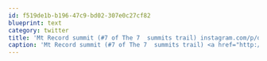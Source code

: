 ```yaml
---
id: f519de1b-b196-47c9-bd02-307e0c27cf82
blueprint: text
category: twitter
title: 'Mt Record summit (#7 of The 7  summits trail) instagram.com/p/ddLpR9kg3k/'
caption: 'Mt Record summit (#7 of The 7  summits trail) <a href="http://instagram.com/p/ddLpR9kg3k/" title="http://instagram.com/p/ddLpR9kg3k/" class="link link_untco">instagram.com/p/ddLpR9kg3k/</a>'
---
```

